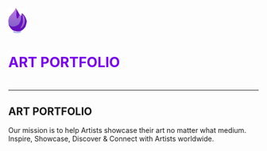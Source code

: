 <img src="img/small-logo.png" alt="art_brush_logo" > <h1 style="color:#7900F2" >ART PORTFOLIO<h1>
- - - - 
<h2>ART PORTFOLIO</h2>
Our mission is to help Artists showcase their art no matter what medium. 
Inspire, Showcase, Discover & Connect with Artists worldwide.

